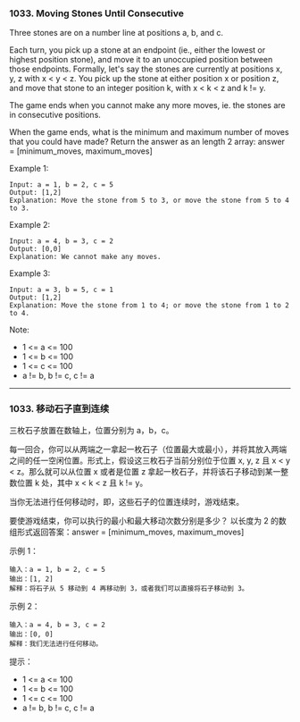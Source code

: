 ### 1033. Moving Stones Until Consecutive
Three stones are on a number line at positions a, b, and c.

Each turn, you pick up a stone at an endpoint (ie., either the lowest or highest position stone), and move it to an unoccupied position between those endpoints.  Formally, let's say the stones are currently at positions x, y, z with x < y < z.  You pick up the stone at either position x or position z, and move that stone to an integer position k, with x < k < z and k != y.

The game ends when you cannot make any more moves, ie. the stones are in consecutive positions.

When the game ends, what is the minimum and maximum number of moves that you could have made?  Return the answer as an length 2 array: answer = [minimum_moves, maximum_moves]



Example 1:

	Input: a = 1, b = 2, c = 5
	Output: [1,2]
	Explanation: Move the stone from 5 to 3, or move the stone from 5 to 4 to 3.

Example 2:

	Input: a = 4, b = 3, c = 2
	Output: [0,0]
	Explanation: We cannot make any moves.

Example 3:

	Input: a = 3, b = 5, c = 1
	Output: [1,2]
	Explanation: Move the stone from 1 to 4; or move the stone from 1 to 2 to 4.



Note:

* 1 <= a <= 100
* 1 <= b <= 100
* 1 <= c <= 100
* a != b, b != c, c != a

----

### 1033. 移动石子直到连续
三枚石子放置在数轴上，位置分别为 a，b，c。

每一回合，你可以从两端之一拿起一枚石子（位置最大或最小），并将其放入两端之间的任一空闲位置。形式上，假设这三枚石子当前分别位于位置 x, y, z 且 x < y < z。那么就可以从位置 x 或者是位置 z 拿起一枚石子，并将该石子移动到某一整数位置 k 处，其中 x < k < z 且 k != y。

当你无法进行任何移动时，即，这些石子的位置连续时，游戏结束。

要使游戏结束，你可以执行的最小和最大移动次数分别是多少？ 以长度为 2 的数组形式返回答案：answer = [minimum_moves, maximum_moves]



示例 1：

	输入：a = 1, b = 2, c = 5
	输出：[1, 2]
	解释：将石子从 5 移动到 4 再移动到 3，或者我们可以直接将石子移动到 3。

示例 2：

	输入：a = 4, b = 3, c = 2
	输出：[0, 0]
	解释：我们无法进行任何移动。



提示：

* 1 <= a <= 100
* 1 <= b <= 100
* 1 <= c <= 100
* a != b, b != c, c != a


